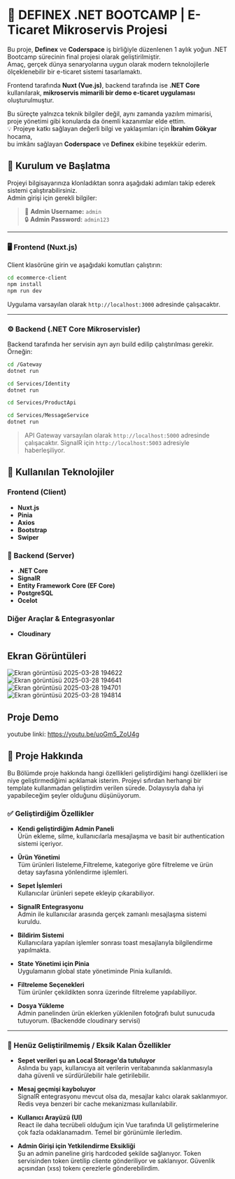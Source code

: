 # 🛒 DEFINEX .NET BOOTCAMP | E-Ticaret Mikroservis Projesi

Bu proje, **Definex** ve **Coderspace** iş birliğiyle düzenlenen 1 aylık yoğun .NET Bootcamp sürecinin final projesi olarak geliştirilmiştir.  
Amaç, gerçek dünya senaryolarına uygun olarak modern teknolojilerle ölçeklenebilir bir e-ticaret sistemi tasarlamaktı.

Frontend tarafında **Nuxt (Vue.js)**, backend tarafında ise **.NET Core** kullanılarak, **mikroservis mimarili bir demo e-ticaret uygulaması** oluşturulmuştur.

Bu süreçte yalnızca teknik bilgiler değil, aynı zamanda yazılım mimarisi, proje yönetimi gibi konularda da önemli kazanımlar elde ettim.  
💡 Projeye katkı sağlayan değerli bilgi ve yaklaşımları için **İbrahim Gökyar** hocama,  
bu imkânı sağlayan **Coderspace** ve **Definex** ekibine teşekkür ederim.
## 🚀 Kurulum ve Başlatma

Projeyi bilgisayarınıza klonladıktan sonra aşağıdaki adımları takip ederek sistemi çalıştırabilirsiniz.  
Admin girişi için gerekli bilgiler:

> 👤 **Admin Username:** `admin`  
> 🔒 **Admin Password:** `admin123`

---

### 🖥️ Frontend (Nuxt.js)

Client klasörüne girin ve aşağıdaki komutları çalıştırın:

```bash
cd ecommerce-client
npm install
npm run dev
```

Uygulama varsayılan olarak `http://localhost:3000` adresinde çalışacaktır.

---

### ⚙️ Backend (.NET Core Mikroservisler)

Backend tarafında her servisin ayrı ayrı build edilip çalıştırılması gerekir. Örneğin:

```bash
cd /Gateway
dotnet run

cd Services/Identity
dotnet run

cd Services/ProductApi

cd Services/MessageService
dotnet run
```

  
> API Gateway varsayılan olarak `http://localhost:5000` adresinde çalışacaktır. SignalR için `http://localhost:5003` adresiyle haberleşiliyor.



## 🧰 Kullanılan Teknolojiler
### Frontend (Client)
- **Nuxt.js** 
- **Pinia** 
- **Axios** 
- **Bootstrap**
- **Swiper**

### 🔧 Backend (Server)
- **.NET Core** 
- **SignalR**
- **Entity Framework Core (EF Core)** 
- **PostgreSQL** 
- **Ocelot** 

### Diğer Araçlar & Entegrasyonlar
- **Cloudinary**

## Ekran Görüntüleri
![Ekran görüntüsü 2025-03-28 194622](https://github.com/user-attachments/assets/615c871f-ae71-47be-a730-12020d8d0401)
![Ekran görüntüsü 2025-03-28 194641](https://github.com/user-attachments/assets/5889c89d-71ee-4fa4-8499-312d82413d6a)
![Ekran görüntüsü 2025-03-28 194701](https://github.com/user-attachments/assets/ed7ed3c1-eece-4a73-a75f-465c958f9ff4)
![Ekran görüntüsü 2025-03-28 194814](https://github.com/user-attachments/assets/c5b8bbef-1202-4ab4-b116-f17ffc988677)
  
## Proje Demo
youtube linki: https://youtu.be/uoGm5_ZoU4g
## 📘 Proje Hakkında

Bu Bölümde proje hakkında hangi özellikleri geliştirdiğimi hangi özellikleri ise niye geliştirmediğimi açıklamak isterim. Projeyi sıfırdan herhangi bir template kullanmadan geliştirdim verilen sürede. Dolayısıyla daha iyi yapabileceğim şeyler olduğunu düşünüyorum.

### ✅ Geliştirdiğim Özellikler

-  **Kendi geliştirdiğim Admin Paneli**  
  Ürün ekleme, silme, kullanıcılarla mesajlaşma ve basit bir authentication sistemi içeriyor.

-  **Ürün Yönetimi**  
  Tüm ürünleri listeleme,Filtreleme, kategoriye göre filtreleme ve ürün detay sayfasına yönlendirme işlemleri.

-  **Sepet İşlemleri**  
  Kullanıcılar ürünleri sepete ekleyip çıkarabiliyor.

-  **SignalR Entegrasyonu**  
  Admin ile kullanıcılar arasında gerçek zamanlı mesajlaşma sistemi kuruldu.

-  **Bildirim Sistemi**  
  Kullanıcılara yapılan işlemler sonrası toast mesajlarıyla bilgilendirme yapılmakta.

-  **State Yönetimi için Pinia**  
  Uygulamanın global state yönetiminde Pinia kullanıldı.

-  **Filtreleme Seçenekleri**  
  Tüm ürünler çekildikten sonra üzerinde filtreleme yapılabiliyor.

 - **Dosya Yükleme**  
 Admin panelinden ürün eklerken yüklenilen fotoğrafı bulut sunucuda tutuyorum. (Backendde cloudinary servisi)

---

### 🚧 Henüz Geliştirilmemiş / Eksik Kalan Özellikler
-  **Sepet verileri şu an Local Storage'da tutuluyor**  
  Aslında bu yapı, kullanıcıya ait verilerin veritabanında saklanmasıyla daha güvenli ve sürdürülebilir hale getirilebilir.

-  **Mesaj geçmişi kayboluyor**  
  SignalR entegrasyonu mevcut olsa da, mesajlar kalıcı olarak saklanmıyor. Redis veya benzeri bir cache mekanizması kullanılabilir.

-  **Kullanıcı Arayüzü (UI)**  
  React ile daha tecrübeli olduğum için Vue tarafında UI geliştirmelerine çok fazla odaklanamadım. Temel bir görünümle ilerledim.

-  **Admin Girişi için Yetkilendirme Eksikliği**  
  Şu an admin paneline giriş hardcoded şekilde sağlanıyor. Token servisinden token üretilip cliente gönderiliyor ve saklanıyor. Güvenlik açısından (xss) tokenı çerezlerle gönderebilirdim.
